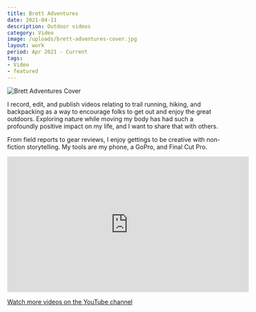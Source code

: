 ```yaml
---
title: Brett Adventures
date: 2021-04-11
description: Outdoor videos
category: Video
image: /uploads/brett-adventures-cover.jpg
layout: work
period: Apr 2021 - Current
tags:
- Video
- featured
---
```


![Brett Adventures Cover](/uploads/brett-adventures-cover.jpg)

I record, edit, and publish videos relating to trail running, hiking, and backpacking as a way to encourage folks to get out and enjoy the great outdoors. Exploring nature while moving my body has had such a profoundly positive impact on my life, and I want to share that with others.

From field reports to gear reviews, I enjoy gettings to be creative with non-fiction storytelling. My tools are my phone, a GoPro, and Final Cut Pro.

<iframe width="560" height="315" src="https://www.youtube.com/embed/R6rWiJoAEzY" title="YouTube video player" frameborder="0" allow="accelerometer; autoplay; clipboard-write; encrypted-media; gyroscope; picture-in-picture" allowfullscreen></iframe>

<script src="https://apis.google.com/js/platform.js"></script>

<div class="g-ytsubscribe" data-channelid="UC68s8MiLnOjqPLz2QcNtr8g" data-layout="full" data-count="hidden"></div>

[Watch more videos on the YouTube channel](https://www.youtube.com/channel/UC68s8MiLnOjqPLz2QcNtr8g)